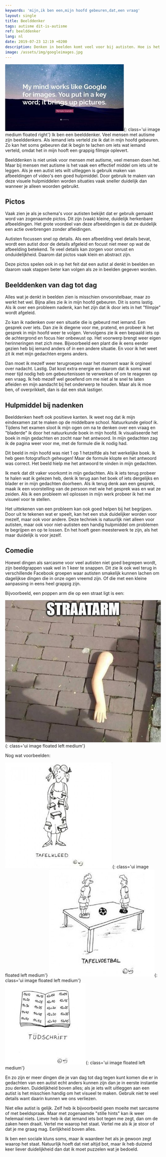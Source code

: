 ```yaml
---
keywords: 'mijn,ik ben een,mijn hoofd gebeuren,dat,een vraag'
layout: single
title: Beelddenker
tags: autisme dit-is-autisme
ref: beelddenker
lang: nl
date: 2019-07-23 12:19 +0200
description: Denken in beelden komt veel voor bij autisten. Hoe is het om zo te denken?
image: /assets/img/googleimages.jpg
---
```

![My mind is like Goole Images](/assets/img/googleimages.jpg){: class='ui image medium floated right'}
Ik ben een beelddenker. Veel mensen met autisme zijn beelddenkers. Als iemand iets verteld zie ik dat in mijn hoofd gebeuren. Zo kan het soms gebeuren dat ik begin te lachen om iets wat iemand verteld, omdat het in mijn hooft een grappig filmpje oplevert.

Beelddenken is niet uniek voor mensen met autisme, veel mensen doen het. Maar bij mensen met autisme is het vaak een effectief middel om iets uit te leggen. Als je een autist iets wilt uitleggen is gebruik maken van afbeeldingen of video's een goed hulpmiddel. Door gebruik te maken van deze visuele hulpmiddelen worden situaties vaak sneller duidelijk dan wanneer je alleen woorden gebruikt.

## Pictos
Vaak zien je als je schema's voor autisten bekijkt dat er gebruik gemaakt word van zogenaamde pictos. Dit zijn (vaak) kleine, duidelijk herkenbare afbeeldingen. Het grote voordeel van deze afbeeldingen is dat ze duidelijk een actie overbrengen zonder afleidingen.

Autisten focussen snel op details. Als een afbeelding veel details bevat, wordt een autist door de details afgeleid en focust niet meer op wat de afbeelding betekend. Te veel details kan zorgen voor onrust en onduidelijkheid. Daarom dat pictos vaak klein en abstract zijn.

Deze pictos spelen ook in op het feit dat een autist al denkt in beelden en daarom vaak stappen beter kan volgen als ze in beelden gegeven worden.

## Beelddenken van dag tot dag
Alles wat je denkt in beelden zien is misschien onvoorstelbaar, maar zo werkt het wel. Bijna alles zie ik in mijn hoofd gebeuren. Dit is soms lastig. Als ik over een probleem nadenk, kan het zijn dat ik door iets in het "filmpje" wordt afgeleid.

Zo kan ik nadenken over een situatie die is gebeurd met iemand. Een gesprek over iets. Dan zie ik diegene voor me, pratend, en probeer ik het gesprek in mijn hoofd weer te volgen. Vervolgens zie ik een bepaald iets op de achtergrond en focus hier onbewust op. Het voorwerp brengt weer eigen herinneringen met zich mee. Bijvoorbeeld een plant die ik eens eerder gezien heb bij iemand anders of in een andere situatie. En voor ik het weet zit ik met mijn gedachten ergens anders.

Dan moet ik mezelf weer terugroepen naar het moment waar ik orgineel over nadacht. Lastig. Dat kost extra energie en daarom dat ik soms wat meer tijd nodig heb om gebeurtenissen te verwerken of om te reageren op een vraag. Ik heb mezelf wel geoefend om me niet al te snel te laten afleiden en mijn aandacht bij het onderwerp te houden. Maar als ik moe ben, of overprikkelt, dan is dat een stuk lastiger.

## Hulpmiddel bij nadenken
Beelddenken heeft ook positieve kanten. Ik weet nog dat ik mijn eindexamen zat te maken op de middelbare school. Natuurkunde geloof ik. Tijdens het examen sloot ik mijn ogen om na te denken over een vraag en "bladerde" ik door het natuurkunde boek in mijn hoofd. Ik visualiseerde het boek in mijn gedachten en zocht naar het antwoord. In mijn gedachten zag ik de pagina weer voor me, met de formule die ik nodig had.

Dit beeld in mijn hoofd was niet 1 op 1 hetzelfde als het werkelijke boek. Ik heb geen fotografisch geheugen! Maar de formule klopte en het antwoord was correct. Het beeld hielp me het antwoord te vinden in mijn gedachten.

Ik merk dat dit vaker voorkomt in mijn gedachten. Als ik iets terug probeer te halen wat ik gelezen heb, denk ik terug aan het boek of iets dergelijks en blader er in mijn gedachten doorheen. Als ik terug denk aan een gesprek, maak ik een voorstelling van de persoon met wie het gesprek was en wat ze zeiden. Als ik een probleem wil oplossen in mijn werk probeer ik het me visueel voor te stellen.

Het uittekenen van een probleem kan ook goed helpen bij het begrijpen. Door uit te tekenen wat er speelt, kan het een stuk duidelijker worden voor mezelf, maar ook voor andere. Deze techniek is natuurlijk niet alleen voor autisten, maar ook voor niet-autisten een handig hulpmiddel om problemen te begrijpen en op te lossen. En het hoeft geen meesterwerk te zijn, als het maar duidelijk is voor jezelf.

## Comedie
Hoewel dingen als sarcasme voor veel autisten niet goed begrepen wordt, zijn beeldgrappen vaak wel in 1 keer te snappen. Dit zie ik ook wel terug in verschillende Facebook groepen waar autisten smakelijk kunnen lachen om dagelijkse dingen die in onze ogen vreemd zijn. Of die met een kleine aanpassing in eens heel grappig zijn.

Bijvoorbeeld, een poppen arm die op een straat ligt is een:

![Straatarm](/assets/img/straatarm.jpg){: class='ui image floated left medium'}
<div class="ui clearing divider"></div>
Nog wat voorbeelden:

![Tafelkleed](/assets/img/cartoon_autisme_03-390x390.jpg){: class='ui image floated left medium'}
![Tafelvoetbal](/assets/img/cartoon_autisme_07-390x390.jpg){: class='ui image floated left medium'}
![Tijdschrift](/assets/img/cartoon_autisme_09.jpg){: class='ui image floated left medium'}
<div class="ui clearing divider"></div>
En zo zijn er meer dingen die je van dag tot dag tegen kunt komen die er in gedachten van een autist echt anders kunnen zijn dan je in eerste instantie zou denken.
Duidelijkheid boven alles; als je iets wilt uitleggen aan een autist is het misschien handig om het visueel te maken. Gebruik niet te veel details want daarin kunnen we ons verliezen.

Niet elke autist is gelijk. Zelf heb ik bijvoorbeeld geen moeite met sarcasme of met beeldspraak. Maar met zogenaamde "stille hints" kan ik weer helemaal niets. Liever heb ik dat iemand iets bot tegen me zegt, dan om de zaken heen draait. Vertel me waarop het staat. Vertel me als ik je stoor of dat je me graag mag. Eerlijkheid boven alles.

Ik ben een sociale kluns soms, maar ik waardeer het als je gewoon zegt waarop het staat. Natuurlijk hoeft dat niet altijd bot, maar ik heb duizend keer liever duidelijkheid dan dat ik moet puzzelen wat je bedoeld.